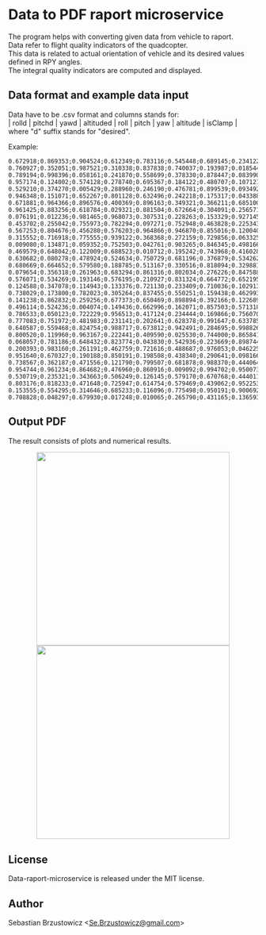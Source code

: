 # Data to PDF raport microservice

The program helps with converting given data from vehicle to raport.    
Data refer to flight quality indicators of the quadcopter.    
This data is related to actual orientation of vehicle and its desired values defined in RPY angles.    
The integral quality indicators are computed and displayed.

## Data format and example data input
Data have to be .csv format and columns stands for:    
| rolld | pitchd | yawd | altituded | roll | pitch | yaw | altitude | isClamp |      
where "d" suffix stands for "desired".

Example:
```
0.672918;0.869353;0.904524;0.612349;0.783116;0.545448;0.689145;0.234122;false
0.760927;0.352051;0.987521;0.310338;0.837838;0.740037;0.193987;0.018544;false
0.789194;0.998396;0.058161;0.241870;0.558699;0.378330;0.878447;0.083990;false
0.957174;0.124002;0.574128;0.278740;0.695367;0.184122;0.480707;0.107121;false
0.529210;0.374270;0.005429;0.288960;0.246190;0.476781;0.899539;0.093492;false
0.946348;0.151071;0.652267;0.801128;0.632496;0.242218;0.175317;0.043388;false
0.671881;0.964366;0.896576;0.400369;0.896163;0.349321;0.366211;0.685100;false
0.961425;0.883256;0.618784;0.029321;0.881504;0.672664;0.304091;0.256571;false
0.076191;0.012236;0.981465;0.968073;0.307531;0.228263;0.153329;0.927145;false
0.453702;0.255042;0.755973;0.782294;0.097271;0.752948;0.463828;0.225343;false
0.567253;0.804676;0.456280;0.576203;0.964866;0.946870;0.855016;0.120040;false
0.315552;0.716918;0.775555;0.939122;0.368368;0.272159;0.729856;0.063325;false
0.009080;0.134871;0.059352;0.752503;0.042761;0.903265;0.846345;0.498166;false
0.469579;0.648042;0.122009;0.688523;0.010712;0.195242;0.743968;0.416028;false
0.630682;0.080278;0.478924;0.524634;0.750729;0.681196;0.376879;0.534262;false
0.680669;0.664652;0.579580;0.188785;0.513167;0.330516;0.818094;0.329881;false
0.079654;0.356318;0.261963;0.683294;0.861316;0.802034;0.276226;0.847588;false
0.576071;0.534269;0.193146;0.576195;0.210927;0.831324;0.664772;0.652195;false
0.124588;0.347078;0.114943;0.133376;0.721130;0.233409;0.710036;0.102913;false
0.738029;0.173800;0.782023;0.305264;0.837455;0.550251;0.159438;0.462993;false
0.141238;0.862832;0.259256;0.677373;0.650469;0.898894;0.392166;0.122689;false
0.496114;0.524236;0.004074;0.149436;0.662996;0.162071;0.857503;0.571318;false
0.786533;0.050123;0.722229;0.956513;0.417124;0.234444;0.169866;0.756070;false
0.777083;0.751972;0.481983;0.231141;0.202641;0.628378;0.991647;0.633785;false
0.640587;0.559468;0.824754;0.988717;0.673812;0.942491;0.284695;0.998826;false
0.800520;0.119960;0.963167;0.222441;0.409590;0.025530;0.744000;0.865841;false
0.068057;0.781186;0.648432;0.823774;0.043830;0.542936;0.223669;0.898744;false
0.200393;0.983160;0.261191;0.462759;0.721616;0.488687;0.976053;0.046225;false
0.951640;0.670327;0.190188;0.850191;0.198508;0.438340;0.290641;0.098166;false
0.738567;0.362187;0.471556;0.121790;0.799507;0.681878;0.988370;0.444064;false
0.954744;0.961234;0.864682;0.476960;0.860916;0.009092;0.994702;0.950073;false
0.530719;0.235321;0.343663;0.506249;0.126145;0.579170;0.670768;0.444011;false
0.803176;0.818233;0.471648;0.725947;0.614754;0.579469;0.439062;0.952253;false
0.153555;0.554295;0.314646;0.685233;0.116096;0.775498;0.950191;0.900692;false
0.708828;0.048297;0.679930;0.017248;0.010065;0.265790;0.431165;0.136593;false

```

## Output PDF

The result consists of plots and numerical results.

<p align="center">
  <img src="https://github.com/sebastianbrzustowicz/Data-raport-microservice/assets/66909222/990882d3-83c9-4705-bd5a-fbd77af46f7e" width="390" />
  <img src="https://github.com/sebastianbrzustowicz/Data-raport-microservice/assets/66909222/990882d3-83c9-4705-bd5a-fbd77af46f7e" width="390" />
</p>

## License

Data-raport-microservice is released under the MIT license.

## Author

Sebastian Brzustowicz &lt;Se.Brzustowicz@gmail.com&gt;
